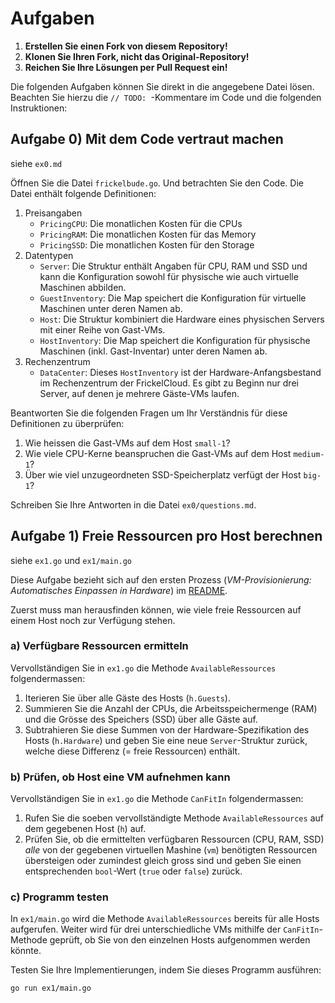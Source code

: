# Aufgaben

1. **Erstellen Sie einen Fork von diesem Repository!**
2. **Klonen Sie Ihren Fork, nicht das Original-Repository!**
3. **Reichen Sie Ihre Lösungen per Pull Request ein!**

Die folgenden Aufgaben können Sie direkt in die angegebene Datei lösen. Beachten
Sie hierzu die `// TODO: `-Kommentare im Code und die folgenden Instruktionen:

## Aufgabe 0) Mit dem Code vertraut machen

siehe `ex0.md`

Öffnen Sie die Datei `frickelbude.go`. Und betrachten Sie den Code. Die Datei enthält folgende Definitionen:

1. Preisangaben
    - `PricingCPU`: Die monatlichen Kosten für die CPUs
    - `PricingRAM`: Die monatlichen Kosten für das Memory
    - `PricingSSD`: Die monatlichen Kosten für den Storage
2. Datentypen
    - `Server`: Die Struktur enthält Angaben für CPU, RAM und SSD und kann die Konfiguration sowohl für physische wie auch virtuelle Maschinen abbilden.
    - `GuestInventory`: Die Map speichert die Konfiguration für virtuelle Maschinen unter deren Namen ab.
    - `Host`: Die Struktur kombiniert die Hardware eines physischen Servers mit einer Reihe von Gast-VMs.
    - `HostInventory`: Die Map speichert die Konfiguration für physische Maschinen (inkl. Gast-Inventar) unter deren Namen ab.
3. Rechenzentrum
    - `DataCenter`: Dieses `HostInventory` ist der Hardware-Anfangsbestand im Rechenzentrum der FrickelCloud. Es gibt zu Beginn nur drei Server, auf denen je mehrere Gäste-VMs laufen.

Beantworten Sie die folgenden Fragen um Ihr Verständnis für diese Definitionen zu überprüfen:

1. Wie heissen die Gast-VMs auf dem Host `small-1`?
2. Wie viele CPU-Kerne beanspruchen die Gast-VMs auf dem Host `medium-1`? 
3. Über wie viel unzugeordneten SSD-Speicherplatz verfügt der Host `big-1`?

Schreiben Sie Ihre Antworten in die Datei `ex0/questions.md`.

## Aufgabe 1) Freie Ressourcen pro Host berechnen

siehe `ex1.go` und `ex1/main.go`

Diese Aufgabe bezieht sich auf den ersten Prozess (_VM-Provisionierung: Automatisches Einpassen in Hardware_) im [README](README.md#1-vm-provisionierung-automatisches-einpassen-in-hardware).

Zuerst muss man herausfinden können, wie viele freie Ressourcen auf einem Host noch zur Verfügung stehen.

### a) Verfügbare Ressourcen ermitteln

Vervollständigen Sie in `ex1.go` die Methode `AvailableRessources` folgendermassen:

1. Iterieren Sie über alle Gäste des Hosts (`h.Guests`).
2. Summieren Sie die Anzahl der CPUs, die Arbeitsspeichermenge (RAM) und die Grösse des Speichers (SSD) über alle Gäste auf.
3. Subtrahieren Sie diese Summen von der Hardware-Spezifikation des Hosts (`h.Hardware`) und geben Sie eine neue `Server`-Struktur zurück, welche diese Differenz (= freie Ressourcen) enthält.

### b) Prüfen, ob Host eine VM aufnehmen kann

Vervollständigen Sie in `ex1.go` die Methode `CanFitIn` folgendermassen:

1. Rufen Sie die soeben vervollständigte Methode `AvailableRessources` auf dem gegebenen Host (`h`) auf.
2. Prüfen Sie, ob die ermittelten verfügbaren Ressourcen (CPU, RAM, SSD) _alle_ von der gegebenen virtuellen Mashine (`vm`) benötigten Ressourcen übersteigen oder zumindest gleich gross sind und geben Sie einen entsprechenden `bool`-Wert (`true` oder `false`) zurück.

### c) Programm testen

In `ex1/main.go` wird die Methode `AvailableRessources` bereits für alle Hosts aufgerufen. Weiter wird für drei unterschiedliche VMs mithilfe der `CanFitIn`-Methode geprüft, ob Sie von den einzelnen Hosts aufgenommen werden könnte.

Testen Sie Ihre Implementierungen, indem Sie dieses Programm ausführen:

```bash
go run ex1/main.go
```
